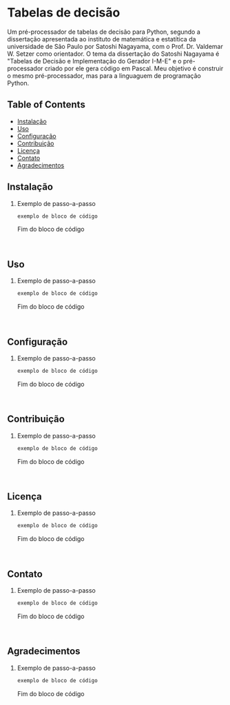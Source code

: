 # Tabelas de decisão

Um pré-processador de tabelas de decisão para Python, segundo a dissertação apresentada ao instituto de matemática e estatítica da universidade de São Paulo por Satoshi Nagayama, com o Prof. Dr. Valdemar W. Setzer como orientador.
O tema da dissertação do Satoshi Nagayama é "Tabelas de Decisão e Implementação do Gerador I-M-E" e o pré-processador criado por ele gera código em Pascal. Meu objetivo é construir o mesmo pré-processador, mas para a linguaguem de programação Python.

## Table of Contents
- [Instalação](#instalação)
- [Uso](#Uso)
- [Configuração](#configuração)
- [Contribuição](#contribuição)
- [Licença](#licença)
- [Contato](#contato)
- [Agradecimentos](#agradecimentos)

## Instalação

1. Exemplo de passo-a-passo
   ```bash
   exemplo de bloco de código
   ```
   Fim do bloco de código
<br>

## Uso

1. Exemplo de passo-a-passo
   ```bash
   exemplo de bloco de código
   ```
   Fim do bloco de código
<br>

## Configuração

1. Exemplo de passo-a-passo
   ```bash
   exemplo de bloco de código
   ```
   Fim do bloco de código
<br>

## Contribuição

1. Exemplo de passo-a-passo
   ```bash
   exemplo de bloco de código
   ```
   Fim do bloco de código
<br>

## Licença

1. Exemplo de passo-a-passo
   ```bash
   exemplo de bloco de código
   ```
   Fim do bloco de código
<br>

## Contato

1. Exemplo de passo-a-passo
   ```bash
   exemplo de bloco de código
   ```
   Fim do bloco de código
<br>

## Agradecimentos

1. Exemplo de passo-a-passo
   ```bash
   exemplo de bloco de código
   ```
   Fim do bloco de código
<br>